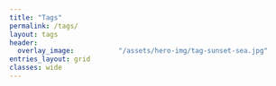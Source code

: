 ```yaml
---
title: "Tags"
permalink: /tags/
layout: tags
header:
  overlay_image:           "/assets/hero-img/tag-sunset-sea.jpg"
entries_layout: grid
classes: wide
---
```

